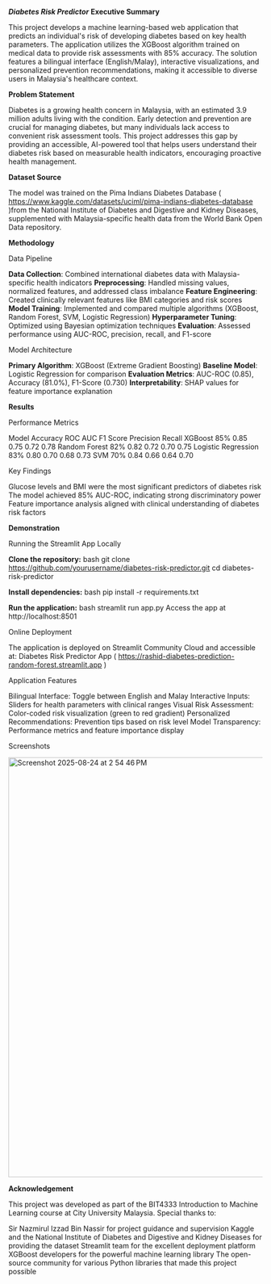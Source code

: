 ***Diabetes Risk Predictor***
**Executive Summary**

This project develops a machine learning-based web application that predicts an individual's risk of developing diabetes based on key health parameters. The application utilizes the XGBoost algorithm trained on medical data to provide risk assessments with 85% accuracy. The solution features a bilingual interface (English/Malay), interactive visualizations, and personalized prevention recommendations, making it accessible to diverse users in Malaysia's healthcare context.

**Problem Statement**

Diabetes is a growing health concern in Malaysia, with an estimated 3.9 million adults living with the condition. Early detection and prevention are crucial for managing diabetes, but many individuals lack access to convenient risk assessment tools. This project addresses this gap by providing an accessible, AI-powered tool that helps users understand their diabetes risk based on measurable health indicators, encouraging proactive health management.

**Dataset Source**

The model was trained on the Pima Indians Diabetes Database ( https://www.kaggle.com/datasets/uciml/pima-indians-diabetes-database )from the National Institute of Diabetes and Digestive and Kidney Diseases, supplemented with Malaysia-specific health data from the World Bank Open Data repository.

**Methodology**

Data Pipeline

**Data Collection**: Combined international diabetes data with Malaysia-specific health indicators
**Preprocessing**: Handled missing values, normalized features, and addressed class imbalance
**Feature Engineering**: Created clinically relevant features like BMI categories and risk scores
**Model Training**: Implemented and compared multiple algorithms (XGBoost, Random Forest, SVM, Logistic Regression)
**Hyperparameter Tuning**: Optimized using Bayesian optimization techniques
**Evaluation**: Assessed performance using AUC-ROC, precision, recall, and F1-score

Model Architecture

**Primary Algorithm**: XGBoost (Extreme Gradient Boosting)
**Baseline Model**: Logistic Regression for comparison
**Evaluation Metrics**: AUC-ROC (0.85), Accuracy (81.0%), F1-Score (0.730)
**Interpretability**: SHAP values for feature importance explanation

**Results**

Performance Metrics

Model   	          Accuracy	ROC AUC 	F1 Score	Precision	Recall
XGBoost	            85%	      0.85	    0.75	     0.72	    0.78
Random Forest	      82%	      0.82	    0.72	     0.70	    0.75
Logistic Regression	83%	      0.80	    0.70	     0.68     0.73
SVM                 70%       0.84      0.66       0.64     0.70


Key Findings

Glucose levels and BMI were the most significant predictors of diabetes risk
The model achieved 85% AUC-ROC, indicating strong discriminatory power
Feature importance analysis aligned with clinical understanding of diabetes risk factors

**Demonstration**

Running the Streamlit App Locally

**Clone the repository:**
bash
git clone https://github.com/yourusername/diabetes-risk-predictor.git
cd diabetes-risk-predictor

**Install dependencies:**
bash
pip install -r requirements.txt

**Run the application:**
bash
streamlit run app.py
Access the app at http://localhost:8501

Online Deployment

The application is deployed on Streamlit Community Cloud and accessible at:
Diabetes Risk Predictor App ( https://rashid-diabetes-prediction-random-forest.streamlit.app )

Application Features

Bilingual Interface: Toggle between English and Malay
Interactive Inputs: Sliders for health parameters with clinical ranges
Visual Risk Assessment: Color-coded risk visualization (green to red gradient)
Personalized Recommendations: Prevention tips based on risk level
Model Transparency: Performance metrics and feature importance display

Screenshots

<img width="1470" height="832" alt="Screenshot 2025-08-24 at 2 54 46 PM" src="https://github.com/user-attachments/assets/babd3f23-489f-47fe-bf21-56fc68caf35c" />

**Acknowledgement**

This project was developed as part of the BIT4333 Introduction to Machine Learning course at City University Malaysia. Special thanks to:

Sir Nazmirul Izzad Bin Nassir for project guidance and supervision
Kaggle and the National Institute of Diabetes and Digestive and Kidney Diseases for providing the dataset
Streamlit team for the excellent deployment platform
XGBoost developers for the powerful machine learning library
The open-source community for various Python libraries that made this project possible







